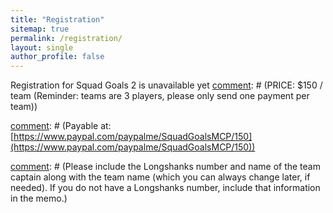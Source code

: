 ```yaml
---
title: "Registration"
sitemap: true
permalink: /registration/
layout: single
author_profile: false
---
```


Registration for Squad Goals 2 is unavailable yet
[comment]: # (PRICE: $150 / team (Reminder: teams are 3 players, please only send one payment per team))

[comment]: # (Payable at: [https://www.paypal.com/paypalme/SquadGoalsMCP/150](https://www.paypal.com/paypalme/SquadGoalsMCP/150))

[comment]: # (Pay above via PayPal to be registered on Longshanks!)
[comment]: # (Please include the Longshanks number and name of the team captain along with the team name (which you can always change later, if needed). If you do not have a Longshanks number, include that information in the memo.)